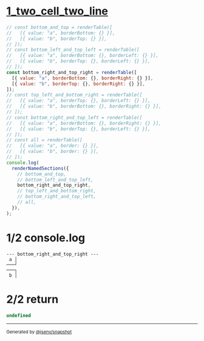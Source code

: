 # [1_two_cell_two_line](../../table_2_cells.test.mjs#L75)

```js
// const bottom_and_top = renderTable([
//   [{ value: "a", borderBottom: {} }],
//   [{ value: "b", borderTop: {} }],
// ]);
// const bottom_left_and_top_left = renderTable([
//   [{ value: "a", borderBottom: {}, borderLeft: {} }],
//   [{ value: "b", borderTop: {}, borderLeft: {} }],
// ]);
const bottom_right_and_top_right = renderTable([
  [{ value: "a", borderBottom: {}, borderRight: {} }],
  [{ value: "b", borderTop: {}, borderRight: {} }],
]);
// const top_left_and_bottom_right = renderTable([
//   [{ value: "a", borderTop: {}, borderLeft: {} }],
//   [{ value: "b", borderBottom: {}, borderRight: {} }],
// ]);
// const bottom_right_and_top_left = renderTable([
//   [{ value: "a", borderBottom: {}, borderRight: {} }],
//   [{ value: "b", borderTop: {}, borderLeft: {} }],
// ]);
// const all = renderTable([
//   [{ value: "a", border: {} }],
//   [{ value: "b", border: {} }],
// ]);
console.log(
  renderNamedSections({
    // bottom_and_top,
    // bottom_left_and_top_left,
    bottom_right_and_top_right,
    // top_left_and_bottom_right,
    // bottom_right_and_top_left,
    // all,
  }),
);
```

# 1/2 console.log

```console
--- bottom_right_and_top_right ---
 a │
───┘
───┐
 b │

```

# 2/2 return

```js
undefined
```

---

<sub>
  Generated by <a href="https://github.com/jsenv/core/tree/main/packages/independent/snapshot">@jsenv/snapshot</a>
</sub>
